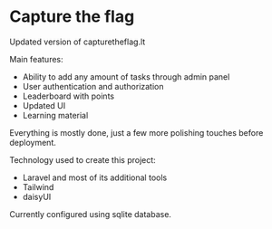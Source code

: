 # Capture the flag
Updated version of capturetheflag.lt

Main features:
- Ability to add any amount of tasks through admin panel
- User authentication and authorization
- Leaderboard with points
- Updated UI
- Learning material

Everything is mostly done, just a few more polishing touches before deployment.

Technology used to create this project:
- Laravel and most of its additional tools
- Tailwind
- daisyUI

Currently configured using sqlite database.
